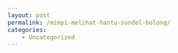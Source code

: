 ```yaml
---
layout: post
permalink: /mimpi-melihat-hantu-sundel-bolong/
categories:
    - Uncategorized
---
```


